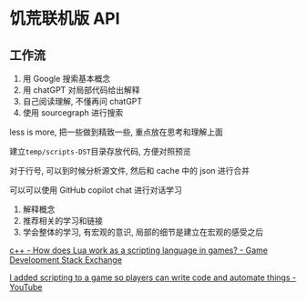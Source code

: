 # 饥荒联机版 API

## 工作流

1. 用 Google 搜索基本概念
2. 用 chatGPT 对局部代码给出解释
3. 自己阅读理解, 不懂再问 chatGPT
4. 使用 sourcegraph 进行搜索

less is more, 把一些做到精致一些, 重点放在思考和理解上面

建立`temp/scripts-DST`目录存放代码, 方便对照预览

对于行号, 可以到时候分析源文件, 然后和 cache 中的 json 进行合并

可以可以使用 GitHub copilot chat 进行对话学习

1. 解释概念
2. 推荐相关的学习和链接
3. 学会整体的学习, 有宏观的意识, 局部的细节是建立在宏观的感受之后

[c++ - How does Lua work as a scripting language in games? - Game Development Stack Exchange](https://gamedev.stackexchange.com/questions/73728/how-does-lua-work-as-a-scripting-language-in-games)

[I added scripting to a game so players can write code and automate things - YouTube](https://www.youtube.com/watch?v=Sk2f2gPFH80)
